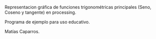 Representacion gráfica de funciones trigonométricas principales (Seno, Coseno y tangente) en processing.

Programa de ejemplo para uso educativo.

Matías Caparros.